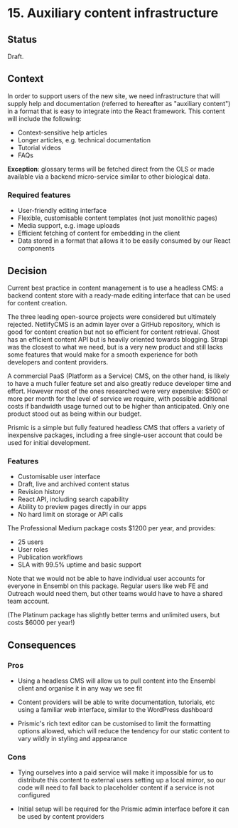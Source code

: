# 15. Auxiliary content infrastructure

## Status

Draft.

## Context

In order to support users of the new site, we need infrastructure that will supply help and documentation (referred to hereafter as "auxiliary content") in a format that is easy to integrate into the React framework. This content will include the following:

* Context-sensitive help articles
* Longer articles, e.g. technical documentation
* Tutorial videos
* FAQs

**Exception**: glossary terms will be fetched direct from the OLS or made available via a backend micro-service similar to other biological data.

### Required features

* User-friendly editing interface
* Flexible, customisable content templates (not just monolithic pages)
* Media support, e.g. image uploads
* Efficient fetching of content for embedding in the client
* Data stored in a format that allows it to be easily consumed by our React components

## Decision

Current best practice in content management is to use a headless CMS: a backend content store with a ready-made editing interface that can be used for content creation.

The three leading open-source projects were considered but ultimately rejected. NetlifyCMS is an admin layer over a GitHub repository, which is good for content creation but not so efficient for content retrieval. Ghost has an efficient content API but is heavily oriented towards blogging. Strapi was the closest to what we need, but is a very new product and still lacks some features that would make for a smooth experience for both developers and content providers.

A commercial PaaS (Platform as a Service) CMS, on the other hand, is likely to have a much fuller feature set and also greatly reduce developer time and effort. However most of the ones researched were very expensive: $500 or more per month for the level of service we require, with possible additional costs if bandwidth usage turned out to be higher than anticipated. Only one product stood out as being within our budget.

Prismic is a simple but fully featured headless CMS that offers a variety of inexpensive packages, including a free single-user account that could be used for initial development.

### Features
* Customisable user interface
* Draft, live and archived content status
* Revision history
* React API, including search capability
* Ability to preview pages directly in our apps
* No hard limit on storage or API calls

The Professional Medium package costs $1200 per year, and provides:
* 25 users
* User roles
* Publication workflows
* SLA with 99.5% uptime and basic support

Note that we would not be able to have individual user accounts for everyone in Ensembl on this package. Regular users like web FE and Outreach would need them, but other teams would have to have a shared team account.

(The Platinum package has slightly better terms and unlimited users, but costs $6000 per year!)

## Consequences

### Pros

* Using a headless CMS will allow us to pull content into the Ensembl client and organise it in any way we see fit

* Content providers will be able to write documentation, tutorials, etc using a familiar web interface, similar to the WordPress dashboard

* Prismic's rich text editor can be customised to limit the formatting options allowed, which will reduce the tendency for our static content to vary wildly in styling and appearance

### Cons

* Tying ourselves into a paid service will make it impossible for us to distribute this content to external users setting up a local mirror, so our code will need to fall back to placeholder content if a service is not configured

* Initial setup will be required for the Prismic admin interface before it can be used by content providers
